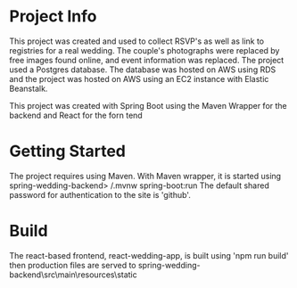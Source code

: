 # Project Info
This project was created and used to collect RSVP's as well as link to registries for a real wedding. The couple's photographs were replaced by free images found online, and event information was replaced. The project used a Postgres database. The database was hosted on AWS using RDS and the project was hosted on AWS using an EC2 instance with Elastic Beanstalk.

This project was created with Spring Boot using the Maven Wrapper for the backend and React for the forn tend

# Getting Started

The project requires using Maven. With Maven wrapper, it is started using spring-wedding-backend> /.mvnw spring-boot:run The default shared password for authentication to the site is 'github'.

# Build

The react-based frontend, react-wedding-app, is built using 'npm run build' then production files are served to spring-wedding-backend\src\main\resources\static